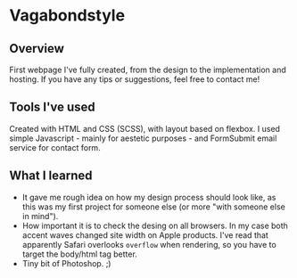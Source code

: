 # Vagabondstyle

## Overview
First webpage I've fully created, from the design to the implementation and hosting.
If you have any tips or suggestions, feel free to contact me!

## Tools I've used
Created with HTML and CSS (SCSS), with layout based on flexbox. I used simple Javascript - mainly for aestetic purposes - and FormSubmit email service for contact form.

## What I learned
- It gave me rough idea on how my design process should look like, as this was my first project for someone else (or more "with someone else in mind").
- How important it is to check the desing on all browsers. In my case both accent waves changed site width on Apple products. I've read that apparently Safari overlooks `overflow` when rendering, so you have to target the body/html tag better.
- Tiny bit of Photoshop. ;)
